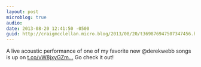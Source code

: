 ```yaml
---
layout: post
microblog: true
audio: 
date: 2013-08-20 12:41:50 -0500
guid: http://craigmcclellan.micro.blog/2013/08/20/t369876947507347456.html
---
```

A live acoustic performance of one of my favorite new @derekwebb songs is up on [t.co/vW8jxyGZm...](http://t.co/vW8jxyGZmm.) Go check it out!
